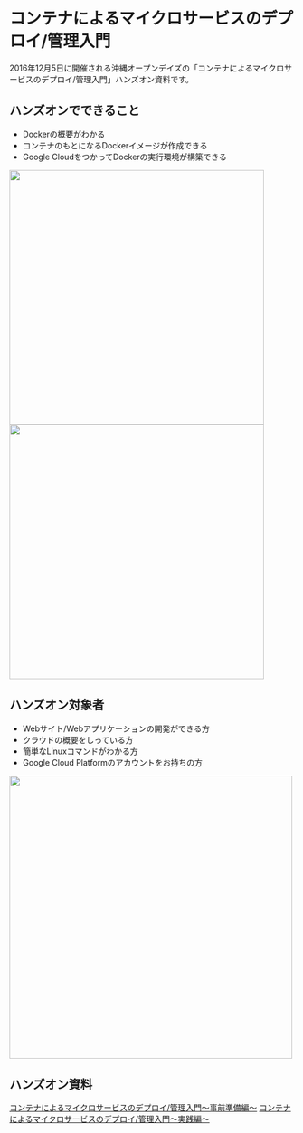 # コンテナによるマイクロサービスのデプロイ/管理入門

2016年12月5日に開催される沖縄オープンデイズの「コンテナによるマイクロサービスのデプロイ/管理入門」ハンズオン資料です。

## ハンズオンでできること
* Dockerの概要がわかる
* コンテナのもとになるDockerイメージが作成できる
* Google CloudをつかってDockerの実行環境が構築できる

<img src="https://raw.githubusercontent.com/wiki/asashiho/docker-handson/images/basic.png" width="450px">

<img src="https://raw.githubusercontent.com/wiki/asashiho/docker-handson/images/app.png" width="450px">

## ハンズオン対象者
* Webサイト/Webアプリケーションの開発ができる方
* クラウドの概要をしっている方
* 簡単なLinuxコマンドがわかる方
* Google Cloud Platformのアカウントをお持ちの方

<img src="https://raw.githubusercontent.com/wiki/asashiho/ood-handson/images/sample.png" width="500px">

## ハンズオン資料
[コンテナによるマイクロサービスのデプロイ/管理入門～事前準備編～](https://docs.com/asashiho/4390)
[コンテナによるマイクロサービスのデプロイ/管理入門～実践編～](https://docs.com/asashiho/5345)

